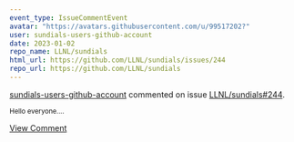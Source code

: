 ```yaml
---
event_type: IssueCommentEvent
avatar: "https://avatars.githubusercontent.com/u/99517202?"
user: sundials-users-github-account
date: 2023-01-02
repo_name: LLNL/sundials
html_url: https://github.com/LLNL/sundials/issues/244
repo_url: https://github.com/LLNL/sundials
---
```


<a href='https://github.com/sundials-users-github-account' target='_blank'>sundials-users-github-account</a> commented on issue <a href='https://github.com/LLNL/sundials/issues/244' target='_blank'>LLNL/sundials#244</a>.

<small>Hello everyone....</small>

<a href='https://github.com/LLNL/sundials/issues/244' target='_blank'>View Comment</a>